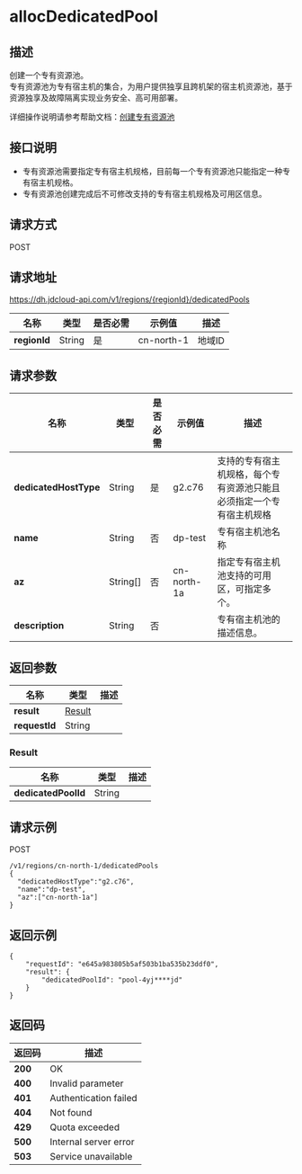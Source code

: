 # allocDedicatedPool


## 描述
创建一个专有资源池。<br>
专有资源池为专有宿主机的集合，为用户提供独享且跨机架的宿主机资源池，基于资源独享及故障隔离实现业务安全、高可用部署。<br>

详细操作说明请参考帮助文档：[创建专有资源池](https://docs.jdcloud.com/cn/dedicated-host/create-dp)

## 接口说明
- 专有资源池需要指定专有宿主机规格，目前每一个专有资源池只能指定一种专有宿主机规格。
- 专有资源池创建完成后不可修改支持的专有宿主机规格及可用区信息。

## 请求方式
POST

## 请求地址
https://dh.jdcloud-api.com/v1/regions/{regionId}/dedicatedPools

|名称|类型|是否必需|示例值|描述|
|---|---|---|---|---|
|**regionId**|String|是|cn-north-1 |地域ID|

## 请求参数
|名称|类型|是否必需|示例值|描述|
|---|---|---|---|---|
|**dedicatedHostType**|String|是|g2.c76 |支持的专有宿主机规格，每个专有资源池只能且必须指定一个专有宿主机规格<br>|
|**name**|String|否|dp-test |专有宿主机池名称<br>|
|**az**|String[]|否|cn-north-1a |指定专有宿主机池支持的可用区，可指定多个。<br>|
|**description**|String|否| |专有宿主机池的描述信息。<br>|


## 返回参数
|名称|类型|描述|
|---|---|---|
|**result**|[Result](allocDedicatedPool#user-content-Result)| |
|**requestId**|String| |

### <div id="user-content-Result">Result</div>
|名称|类型|描述|
|---|---|---|
|**dedicatedPoolId**|String| |

## 请求示例
POST

```
/v1/regions/cn-north-1/dedicatedPools
{
  "dedicatedHostType":"g2.c76",
  "name":"dp-test",
  "az":["cn-north-1a"]
}
```



## 返回示例
```
{
    "requestId": "e645a983805b5af503b1ba535b23ddf0",
    "result": {
        "dedicatedPoolId": "pool-4yj****jd"
    }
}
```

## 返回码
|返回码|描述|
|---|---|
|**200**|OK|
|**400**|Invalid parameter|
|**401**|Authentication failed|
|**404**|Not found|
|**429**|Quota exceeded|
|**500**|Internal server error|
|**503**|Service unavailable|
